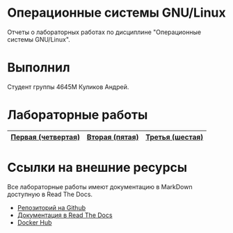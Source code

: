 # Операционные системы GNU/Linux

Отчеты о лабораторных работах по дисциплине "Операционные системы GNU/Linux".

# Выполнил

Студент группы 4645М Куликов Андрей.

# Лабораторные работы

[Первая (четвертая)](lab4.md) | [Вторая (пятая)](lab5.md) | [Третья (шестая)](lab6.md) |
------------------------------|---------------------------|----------------------------|

# Ссылки на внешние ресурсы

Все лабораторные работы имеют документацию в MarkDown доступную в Read The Docs.

* [Репозиторий на Github](https://github.com/Rohanzi/balberinlabs)
* [Документация в Read The Docs](https://rohanzi-balberinlabs.readthedocs.io)
* [Docker Hub](https://hub.docker.com/r/rohanzi/balberinlabs/)
